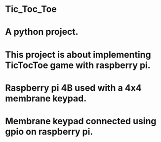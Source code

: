 # Tic_Toc_Toe
# A python project.
# This project is about implementing TicTocToe game with raspberry pi.
# Raspberry pi 4B used with a 4x4 membrane keypad.
# Membrane keypad connected using gpio on raspberry pi.
